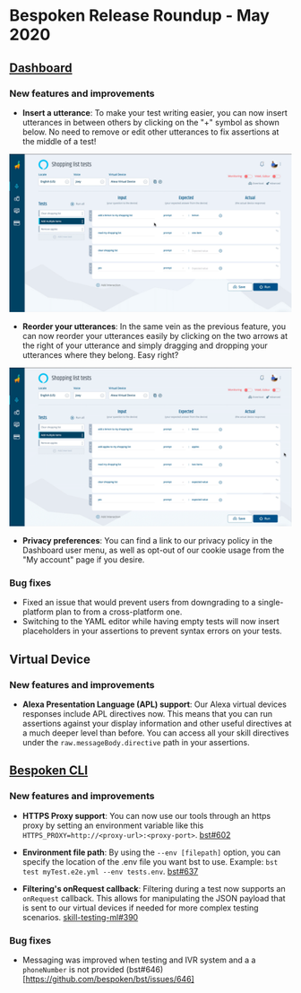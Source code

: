 # Bespoken Release Roundup - May 2020

## [Dashboard](https://apps.bespoken.io)

### New features and improvements
- **Insert a utterance**: To make your test writing easier, you can now insert utterances in between others by clicking on the "+" symbol as shown below. No need to remove or edit other utterances to fix assertions at the middle of a test!

![Inserting a utterance](./images/202005_01.gif)

- **Reorder your utterances**: In the same vein as the previous feature, you can now reorder your utterances easily by clicking on the two arrows at the right of your utterance and simply dragging and dropping your utterances where they belong. Easy right?

![Reordering assertions](./images/202005_02.gif)

- **Privacy preferences**: You can find a link to our privacy policy in the Dashboard user menu, as well as opt-out of our cookie usage from the "My account" page if you desire.

### Bug fixes
- Fixed an issue that would prevent users from downgrading to a single-platform plan to from a cross-platform one.
- Switching to the YAML editor while having empty tests will now insert placeholders in your assertions to prevent syntax errors on your tests.   


## Virtual Device

### New features and improvements
- **Alexa Presentation Language (APL) support**: Our Alexa virtual devices responses include APL directives now. This means that you can run assertions against your display information and other useful directives at a much deeper level than before. You can access all your skill directives under the `raw.messageBody.directive` path in your assertions.

## [Bespoken CLI](https://www.npmjs.com/package/bespoken-tools)
### New features and improvements
- **HTTPS Proxy support**: You can now use our tools through an https proxy by setting an environment variable like this `HTTPS_PROXY=http://<proxy-url>:<proxy-port>`. [bst#602](https://github.com/bespoken/bst/issues/602)

- **Environment file path**: By using the `--env [filepath]` option, you can specify the location of the .env file you want bst to use. Example: `bst test myTest.e2e.yml --env tests.env`. [bst#637](https://github.com/bespoken/bst/issues/637)

- **Filtering's onRequest callback**: Filtering during a test now supports an `onRequest` callback. This allows for manipulating the JSON payload that is sent to our virtual devices if needed for more complex testing scenarios. [skill-testing-ml#390](https://github.com/bespoken/skill-testing-ml/issues/390)

### Bug fixes
 - Messaging was improved when testing and IVR system and a a `phoneNumber` is not provided (bst#646)[https://github.com/bespoken/bst/issues/646]


